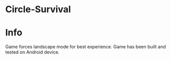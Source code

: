 # Circle-Survival

# Info
Game forces landscape mode for best experience.
Game has been built and tested on Android device.